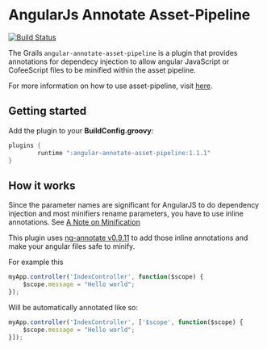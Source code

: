 AngularJs Annotate Asset-Pipeline
================================
[![Build Status](https://drone.io/github.com/craigburke/angular-annotate-asset-pipeline/status.png)](https://drone.io/github.com/craigburke/angular-annotate-asset-pipeline/latest)

The Grails `angular-annotate-asset-pipeline` is a plugin that provides annotations for dependecy injection to allow angular JavaScript or CofeeScript files to be minified within the asset pipeline.

For more information on how to use asset-pipeline, visit [here](http://www.github.com/bertramdev/asset-pipeline).

## Getting started
Add the plugin to your **BuildConfig.groovy**:
```groovy
plugins {
		runtime ":angular-annotate-asset-pipeline:1.1.1"
}
```

## How it works

Since the parameter names are significant for AngularJS to do dependency injection and most minifiers rename parameters,
you have to use inline annotations. See [A Note on Minification](https://docs.angularjs.org/tutorial/step_05)

This plugin uses [ng-annotate v0.9.11](https://github.com/olov/ng-annotate) to add those inline annotations and make your angular files safe to minify.

For example this 
```javascript
myApp.controller('IndexController', function($scope) {
	$scope.message = "Hello world";
});
```

Will be automatically annotated like so:
```javascript
myApp.controller('IndexController', ['$scope', function($scope) {
	$scope.message = "Hello world";
}]);
```
